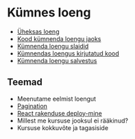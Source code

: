 # Kümnes loeng

- [Üheksas loeng](../Lesson-09/README.md)
- [Kood kümnenda loengu jaoks](code/10.zip)
- [Kümnenda loengu slaidid](Slides.md)
- [Kümnendas loengus kirjutatud kood](https://github.com/HK-Mikrokraadid/Martti/tree/main/lessons/FE/10)
- [Kümnenda loengu salvestus](https://youtu.be/C90hh0WufJ4)

## Teemad

- Meenutame eelmist loengut
- [Pagination](../../../Subjects/Front-End-Frameworks/Topics/React-Pagination/README.md)
- [React rakenduse deploy-mine](../../../Subjects/Front-End-Frameworks/Topics/Deploy/README.md)
- Millest me kursuse jooksul ei rääkinud?
- Kursuse kokkuvõte ja tagasiside
